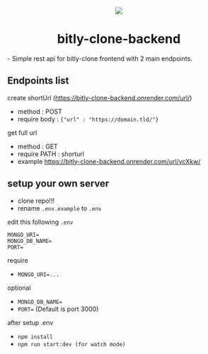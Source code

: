 <p align="center"><img src="https://bitly-clone-frontend.vercel.app/favicon.png"/></p>
<h1 align="center">bitly-clone-backend</h1>
- Simple rest api for bitly-clone frontend with 2 main endpoints.

## Endpoints list

create shortUrl (https://bitly-clone-backend.onrender.com/url/)
- method : POST
- require body : `{"url" : "https://domain.tld/"}`

get full url
- method : GET
- require PATH : shorturl
- example https://bitly-clone-backend.onrender.com/url/vcXkw/

## setup your own server
- clone repo!!!
- rename `.env.example` to `.env`

edit this following `.env`

```env
MONGO_URI=
MONGO_DB_NAME=
PORT=
```

require 
- `MONGO_URI=...`

optional
- `MONGO_DB_NAME=`
- `PORT=` (Default is port 3000)

after setup .env
- `npm install`
- `npm run start:dev (for watch mode)`
